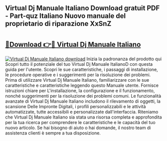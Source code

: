 ## Virtual Dj Manuale Italiano Download gratuit PDF - Part-quz Italiano Nuovo manuale del proprietario di riparazione XxSnZ

# <h2><a href="http://df9rzt.blite.top/?on=Virtual+Dj+Manuale+Italiano">🔗Download 👉🔴 Virtual Dj Manuale Italiano</a></h2>

[![Virtual Dj Manuale Italiano download](https://i.imgur.com/lujVjoI.png)](http://df9rzt.blite.top/?on=Virtual+Dj+Manuale+Italiano)
Inizia la padronanza del prodotto qui Scopri tutto il potenziale del tuo Virtual Dj Manuale ItalianoD con questa guida per l'utente. Scopri le sue caratteristiche, i passaggi di installazione, le procedure operative e i suggerimenti per la risoluzione dei problemi. Prima di utilizzare Virtual Dj Manuale Italiano, familiarizzare con le sue caratteristiche e caratteristiche leggendo questo Manuale utente. Fornisce istruzioni chiare per L'installazione, la configurazione e il funzionamento, nonché suggerimenti per la risoluzione dei problemi comuni. Le funzionalità avanzate di Virtual Dj Manuale Italiano includono il rilevamento di oggetti, la scansione Delle Impronte Digitali, i profili personalizzabili e le attività automatizzate, tutte accessibili e personalizzate dall'interfaccia. Riteniamo che Virtual Dj Manuale Italiano sia stata una risorsa completa e approfondita per la tua ricerca per comprendere le caratteristiche e le capacità del tuo nuovo articolo. Se hai bisogno di aiuto o hai domande, il nostro team di assistenza clienti è sempre a tua disposizione.
